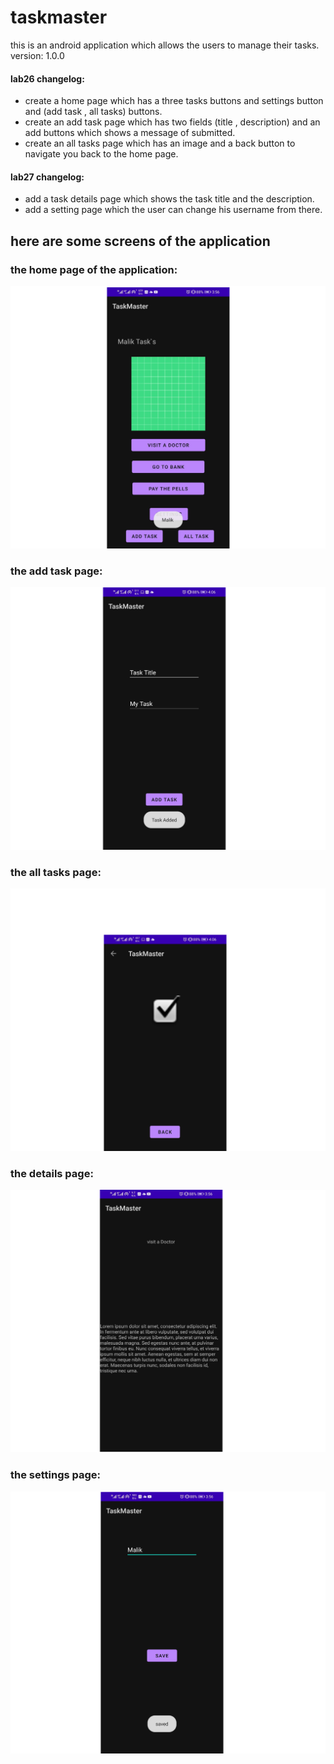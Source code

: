 # taskmaster

this is an android application which allows the users to manage their tasks.
version: 1.0.0

#### lab26 changelog:
+ create a home page which has a three tasks buttons and settings button and (add task , all tasks) buttons.
+ create an add task page which has two fields (title , description) and an add buttons which shows a message of submitted.
+ create an all tasks page which has an image and a back button to navigate you back to the home page.


#### lab27 changelog:
+ add a task details page which shows the task title and the description.
+ add a setting page which the user can change his username from there.


## here are some screens of the application

### the home page of the application:


![HomePage](screenshots/HomePage.png)



### the add task page:
![addTask](screenshots/addTask-page.png)


### the all tasks page:
![allTask](screenshots/allTask-page.png)


### the details page:
![details](screenshots/taskDetail-page.png)


### the settings page:
![setting](screenshots/settingsPage.png)